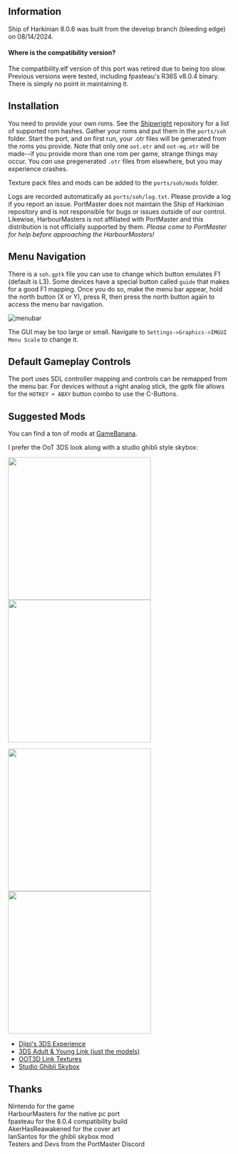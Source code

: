 ## Information
Ship of Harkinian 8.0.6 was built from the develop branch (bleeding edge) on 08/14/2024.

#### Where is the compatibility version?
The compatibility.elf version of this port was retired due to being too slow. Previous versions were tested, including fpasteau's R36S v8.0.4 binary. There is simply no point in maintaining it.

## Installation
You need to provide your own roms. See the [Shipwright](https://github.com/HarbourMasters/Shipwright/blob/develop/docs/supportedHashes.json) repository for a list of supported rom hashes. Gather your roms and put them in the `ports/soh` folder. Start the port, and on first run, your .otr files will be generated from the roms you provide. Note that only one `oot.otr` and `oot-mq.otr` will be made--if you provide more than one rom per game, strange things may occur. You *can* use pregenerated `.otr` files from elsewhere, but you may experience crashes.

Texture pack files and mods can be added to the `ports/soh/mods` folder. 

Logs are recorded automatically as `ports/soh/log.txt`. Please provide a log if you report an issue. PortMaster does not maintain the Ship of Harkinian repository and is not responsible for bugs or issues outside of our control. Likewise, HarbourMasters is not affiliated with PortMaster and this distribution is not officially supported by them. *Please come to PortMaster for help before approaching the HarbourMasters!*

## Menu Navigation
There is a `soh.gptk` file you can use to change which button emulates F1 (default is L3). Some devices have a special button called `guide` that makes for a good F1 mapping. Once you do so, make the menu bar appear, hold the north button (X or Y), press R, then press the north button again to access the menu bar navigation.

![menubar](https://github.com/JeodC/PortMaster-ShipOfHarkinian/assets/47716344/82b1de1d-11a9-49da-8500-61bc26902cbe)

The GUI may be too large or small. Navigate to `Settings->Graphics->IMGUI Menu Scale` to change it.

## Default Gameplay Controls
The port uses SDL controller mapping and controls can be remapped from the menu bar. For devices without a right analog stick, the gptk file allows for the `HOTKEY + ABXY` button combo to use the C-Buttons.

## Suggested Mods
You can find a ton of mods at [GameBanana](https://gamebanana.com/mods/games/16121?_aFilters%5BGeneric_Name%5D=contains%2C3ds&_sSort=Generic_MostDownloaded).  

I prefer the OoT 3DS look along with a studio ghibli style skybox:
<p float="left">
<img src="https://github.com/user-attachments/assets/821bf5b1-2c0e-4326-8d9b-6cd02cdf83dd" width="320"/> 
<img src="https://github.com/user-attachments/assets/009f80c6-99e4-4a85-94f4-a3c41ec3843d" width="320"/>
</p>
<p float="left">
<img src="https://github.com/user-attachments/assets/ef71b2e4-32ce-46e6-8e5b-5c8af908b305" width="320"/> 
<img src="https://github.com/user-attachments/assets/a391a341-922f-4637-a2af-03e32f59f38c" width="320"/>
</p>

- [Djipi's 3DS Experience](https://gamebanana.com/mods/477979)
- [3DS Adult & Young Link (just the models)](https://gamebanana.com/mods/475743)
- [OOT3D Link Textures](https://gamebanana.com/mods/478711)
- [Studio Ghibli Skybox](https://github.com/JeodC/PortMaster-ShipOfHarkinian/tree/main/external-mods/)

## Thanks
Nintendo for the game  
HarbourMasters for the native pc port  
fpasteau for the 8.0.4 compatibility build  
AkerHasReawakened for the cover art  
IanSantos for the ghibli skybox mod  
Testers and Devs from the PortMaster Discord  




